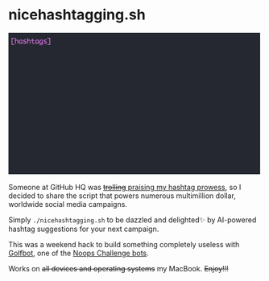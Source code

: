 # nicehashtagging.sh

![](nicehashtagging.gif)

Someone at GitHub HQ was [~~trolling~~ praising my hashtag prowess](https://twitter.com/github/status/1142185951294193664), so I decided to share the script that powers numerous multimillion dollar, worldwide social media campaigns.

Simply `./nicehashtagging.sh` to be dazzled and delighted:sparkles: by AI-powered hashtag suggestions for your next campaign.

This was a weekend hack to build something completely useless with [Golfbot](https://github.com/noops-challenge/hexbot), one of the [Noops Challenge bots](https://noopschallenge.com/).

Works on ~~all devices and operating systems~~ my MacBook. ~~Enjoy!!!~~
